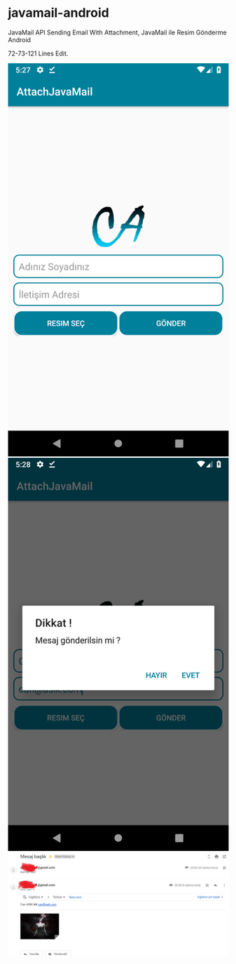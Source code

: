 # javamail-android
JavaMail API Sending Email With Attachment,  JavaMail ile Resim Gönderme Android

72-73-121 Lines Edit.



![](JAVAMail/IMAGES/Ss1.png)
![](JAVAMail/IMAGES/Ss2.png)
![](JAVAMail/IMAGES/Send2.png)


